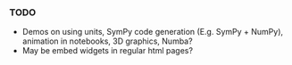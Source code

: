 ### TODO


- Demos on using units, SymPy code generation (E.g. SymPy + NumPy), animation in notebooks, 3D graphics, Numba?
- May be embed widgets in regular html pages?
